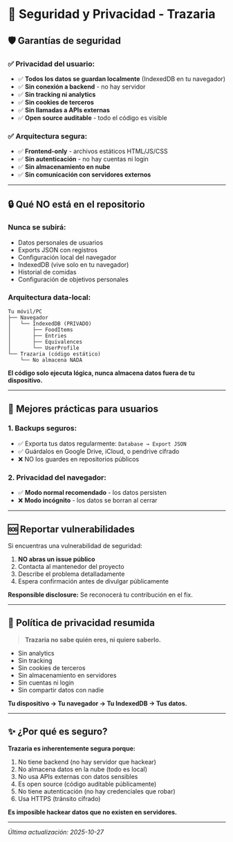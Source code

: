 # 🔐 Seguridad y Privacidad - Trazaria

## 🛡️ Garantías de seguridad

### ✅ **Privacidad del usuario:**
- ✅ **Todos los datos se guardan localmente** (IndexedDB en tu navegador)
- ✅ **Sin conexión a backend** - no hay servidor
- ✅ **Sin tracking ni analytics**
- ✅ **Sin cookies de terceros**
- ✅ **Sin llamadas a APIs externas**
- ✅ **Open source auditable** - todo el código es visible

### ✅ **Arquitectura segura:**
- ✅ **Frontend-only** - archivos estáticos HTML/JS/CSS
- ✅ **Sin autenticación** - no hay cuentas ni login
- ✅ **Sin almacenamiento en nube**
- ✅ **Sin comunicación con servidores externos**

---

## 🔒 Qué NO está en el repositorio

### **Nunca se subirá:**
- Datos personales de usuarios
- Exports JSON con registros
- Configuración local del navegador
- IndexedDB (vive solo en tu navegador)
- Historial de comidas
- Configuración de objetivos personales

### **Arquitectura data-local:**

```
Tu móvil/PC
├── Navegador
│   └── IndexedDB (PRIVADO)
│       ├── FoodItems
│       ├── Entries
│       ├── Equivalences
│       └── UserProfile
└── Trazaria (código estático)
    └── No almacena NADA
```

**El código solo ejecuta lógica, nunca almacena datos fuera de tu dispositivo.**

---

## 🔐 Mejores prácticas para usuarios

### **1. Backups seguros:**

- ✅ Exporta tus datos regularmente: `Database → Export JSON`
- ✅ Guárdalos en Google Drive, iCloud, o pendrive cifrado
- ❌ NO los guardes en repositorios públicos

### **2. Privacidad del navegador:**

- ✅ **Modo normal recomendado** - los datos persisten
- ❌ **Modo incógnito** - los datos se borran al cerrar

---

## 🆘 Reportar vulnerabilidades

Si encuentras una vulnerabilidad de seguridad:

1. **NO abras un issue público**
2. Contacta al mantenedor del proyecto
3. Describe el problema detalladamente
4. Espera confirmación antes de divulgar públicamente

**Responsible disclosure:** Se reconocerá tu contribución en el fix.

---

## 📜 Política de privacidad resumida

> **Trazaria no sabe quién eres, ni quiere saberlo.**

- Sin analytics
- Sin tracking
- Sin cookies de terceros
- Sin almacenamiento en servidores
- Sin cuentas ni login
- Sin compartir datos con nadie

**Tu dispositivo → Tu navegador → Tu IndexedDB → Tus datos.**

---

## ✨ ¿Por qué es seguro?

**Trazaria es inherentemente segura porque:**

1. No tiene backend (no hay servidor que hackear)
2. No almacena datos en la nube (todo es local)
3. No usa APIs externas con datos sensibles
4. Es open source (código auditable públicamente)
5. No tiene autenticación (no hay credenciales que robar)
6. Usa HTTPS (tránsito cifrado)

**Es imposible hackear datos que no existen en servidores.**

---

_Última actualización: 2025-10-27_
